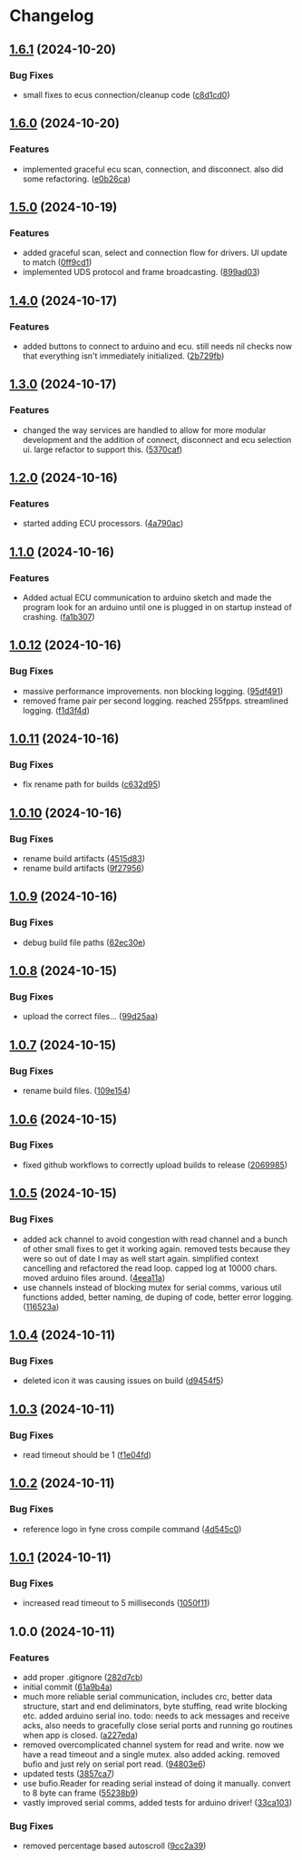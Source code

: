 # Changelog

## [1.6.1](https://github.com/KeesTucker/husk/compare/husk-v1.6.0...husk-v1.6.1) (2024-10-20)


### Bug Fixes

* small fixes to ecus connection/cleanup code ([c8d1cd0](https://github.com/KeesTucker/husk/commit/c8d1cd06190564d5080cc42ca2bec1f1f3e27643))

## [1.6.0](https://github.com/KeesTucker/husk/compare/husk-v1.5.0...husk-v1.6.0) (2024-10-20)


### Features

* implemented graceful ecu scan, connection, and disconnect. also did some refactoring. ([e0b26ca](https://github.com/KeesTucker/husk/commit/e0b26ca81e198257e3c81deaf8fefdf50eef294f))

## [1.5.0](https://github.com/KeesTucker/husk/compare/husk-v1.4.0...husk-v1.5.0) (2024-10-19)


### Features

* added graceful scan, select and connection flow for drivers. UI update to match ([0ff9cd1](https://github.com/KeesTucker/husk/commit/0ff9cd13dfdc106c992611bec1f2b18221b11f60))
* implemented UDS protocol and frame broadcasting. ([899ad03](https://github.com/KeesTucker/husk/commit/899ad03ac09c724911b6db1bd2025493f2bbe90f))

## [1.4.0](https://github.com/KeesTucker/husk/compare/husk-v1.3.0...husk-v1.4.0) (2024-10-17)


### Features

* added buttons to connect to arduino and ecu. still needs nil checks now that everything isn't immediately initialized. ([2b729fb](https://github.com/KeesTucker/husk/commit/2b729fb7c0959a885dac6ea98759df96776b044d))

## [1.3.0](https://github.com/KeesTucker/husk/compare/husk-v1.2.0...husk-v1.3.0) (2024-10-17)


### Features

* changed the way services are handled to allow for more modular development and the addition of connect, disconnect and ecu selection ui. large refactor to support this. ([5370caf](https://github.com/KeesTucker/husk/commit/5370cafaa6ff56e97c8ff16aba86865fab499a58))

## [1.2.0](https://github.com/KeesTucker/husk/compare/husk-v1.1.0...husk-v1.2.0) (2024-10-16)


### Features

* started adding ECU processors. ([4a790ac](https://github.com/KeesTucker/husk/commit/4a790ac022ee228250f7ac8cd4ee9c434919b25c))

## [1.1.0](https://github.com/KeesTucker/husk/compare/husk-v1.0.12...husk-v1.1.0) (2024-10-16)


### Features

* Added actual ECU communication to arduino sketch and made the program look for an arduino until one is plugged in on startup instead of crashing. ([fa1b307](https://github.com/KeesTucker/husk/commit/fa1b30755b662dbce563add4827ecaef2244fdcf))

## [1.0.12](https://github.com/KeesTucker/husk/compare/husk-v1.0.11...husk-v1.0.12) (2024-10-16)


### Bug Fixes

* massive performance improvements. non blocking logging. ([95df491](https://github.com/KeesTucker/husk/commit/95df4918a5cbaf9a840a01ae063eba5974196809))
* removed frame pair per second logging. reached 255fpps. streamlined logging. ([f1d3f4d](https://github.com/KeesTucker/husk/commit/f1d3f4d683be480f7602a6e0deee37ddac7f9e4d))

## [1.0.11](https://github.com/KeesTucker/husk/compare/husk-v1.0.10...husk-v1.0.11) (2024-10-16)


### Bug Fixes

* fix rename path for builds ([c632d95](https://github.com/KeesTucker/husk/commit/c632d95897fc484b95ead7c0d7a979d74941c718))

## [1.0.10](https://github.com/KeesTucker/husk/compare/husk-v1.0.9...husk-v1.0.10) (2024-10-16)


### Bug Fixes

* rename build artifacts ([4515d83](https://github.com/KeesTucker/husk/commit/4515d83042921aba6115f83b37c32396bbbe44ff))
* rename build artifacts ([9f27956](https://github.com/KeesTucker/husk/commit/9f27956099c9d9b7f1eabea0c578503203f14400))

## [1.0.9](https://github.com/KeesTucker/husk/compare/husk-v1.0.8...husk-v1.0.9) (2024-10-16)


### Bug Fixes

* debug build file paths ([62ec30e](https://github.com/KeesTucker/husk/commit/62ec30ea272af51fd9db7cb20aa10dedbac7dbb6))

## [1.0.8](https://github.com/KeesTucker/husk/compare/husk-v1.0.7...husk-v1.0.8) (2024-10-15)


### Bug Fixes

* upload the correct files... ([99d25aa](https://github.com/KeesTucker/husk/commit/99d25aae273a0af25571f5b9ce1e8f411548ee62))

## [1.0.7](https://github.com/KeesTucker/husk/compare/husk-v1.0.6...husk-v1.0.7) (2024-10-15)


### Bug Fixes

* rename build files. ([109e154](https://github.com/KeesTucker/husk/commit/109e1545a6237c2b14cf6b855f87084ddc4bbcc9))

## [1.0.6](https://github.com/KeesTucker/husk/compare/husk-v1.0.5...husk-v1.0.6) (2024-10-15)


### Bug Fixes

* fixed github workflows to correctly upload builds to release ([2069985](https://github.com/KeesTucker/husk/commit/2069985d13d1edcb6f0b0a6c06f78a456b7e4e95))

## [1.0.5](https://github.com/KeesTucker/husk/compare/husk-v1.0.4...husk-v1.0.5) (2024-10-15)


### Bug Fixes

* added ack channel to avoid congestion with read channel and a bunch of other small fixes to get it working again. removed tests because they were so out of date I may as well start again. simplified context cancelling and refactored the read loop. capped log at 10000 chars. moved arduino files around. ([4eea11a](https://github.com/KeesTucker/husk/commit/4eea11aafeab68b6a4b9ccb0f1232af39c047731))
* use channels instead of blocking mutex for serial comms, various util functions added, better naming, de duping of code, better error logging. ([116523a](https://github.com/KeesTucker/husk/commit/116523a569a3dc2c994b9eb4a609f919e03f4e29))

## [1.0.4](https://github.com/KeesTucker/husk/compare/husk-v1.0.3...husk-v1.0.4) (2024-10-11)


### Bug Fixes

* deleted icon it was causing issues on build ([d9454f5](https://github.com/KeesTucker/husk/commit/d9454f50ea30cc00b1475f6bedd99a87d254e50a))

## [1.0.3](https://github.com/KeesTucker/husk/compare/husk-v1.0.2...husk-v1.0.3) (2024-10-11)


### Bug Fixes

* read timeout should be 1 ([f1e04fd](https://github.com/KeesTucker/husk/commit/f1e04fd5f47fff6b7ea187ec1471fc72eeaabd25))

## [1.0.2](https://github.com/KeesTucker/husk/compare/husk-v1.0.1...husk-v1.0.2) (2024-10-11)


### Bug Fixes

* reference logo in fyne cross compile command ([4d545c0](https://github.com/KeesTucker/husk/commit/4d545c04bcb13c56710931b728c0d8036aac62d8))

## [1.0.1](https://github.com/KeesTucker/husk/compare/husk-v1.0.0...husk-v1.0.1) (2024-10-11)


### Bug Fixes

* increased read timeout to 5 milliseconds ([1050f11](https://github.com/KeesTucker/husk/commit/1050f11f0c8127e730612a3a066bef2fc8f41187))

## 1.0.0 (2024-10-11)


### Features

* add proper .gitignore ([282d7cb](https://github.com/KeesTucker/husk/commit/282d7cbc71bca7a0558e6abf2419fa9bccb8fa7c))
* initial commit ([61a9b4a](https://github.com/KeesTucker/husk/commit/61a9b4a1e5b62c2da79d96487997083aab3cbf1b))
* much more reliable serial communication, includes crc, better data structure, start and end deliminators, byte stuffing, read write blocking etc. added arduino serial ino. todo: needs to ack messages and receive acks, also needs to gracefully close serial ports and running go routines when app is closed. ([a227eda](https://github.com/KeesTucker/husk/commit/a227eda6ecda8b540dda5329506308ca3a89e58b))
* removed overcomplicated channel system for read and write. now we have a read timeout and a single mutex. also added acking. removed bufio and just rely on serial port read. ([94803e6](https://github.com/KeesTucker/husk/commit/94803e63ca5f8e93245e38ce3237c04a92c7443d))
* updated tests ([3857ca7](https://github.com/KeesTucker/husk/commit/3857ca7bb2c2fee007d84c91bb7aff4a0c2e2ee7))
* use bufio.Reader for reading serial instead of doing it manually. convert to 8 byte can frame ([55238b9](https://github.com/KeesTucker/husk/commit/55238b907cd33bae04f0292cf25ffb5372921e66))
* vastly improved serial comms, added tests for arduino driver! ([33ca103](https://github.com/KeesTucker/husk/commit/33ca1035ff1dbc3b0e8913bccd029c0f2ce2eff2))


### Bug Fixes

* removed percentage based autoscroll ([9cc2a39](https://github.com/KeesTucker/husk/commit/9cc2a39af0e1665c655d84cd2f0ff86d64601dc9))
